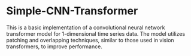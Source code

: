 # Simple-CNN-Transformer
This is a basic implementation of a convolutional neural network transformer model for 1-dimensional time series data. The model utilizes patching and overlapping techniques, similar to those used in vision transformers, to improve performance.
